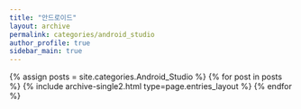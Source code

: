 ```yaml
---
title: "안드로이드"
layout: archive
permalink: categories/android_studio
author_profile: true
sidebar_main: true
---
```


{% assign posts = site.categories.Android_Studio %}
{% for post in posts %} {% include archive-single2.html type=page.entries_layout %} {% endfor %}
